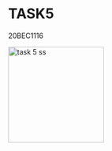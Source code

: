 # TASK5
20BEC1116 

<img width="194" alt="task 5 ss" src="https://user-images.githubusercontent.com/98111777/156212517-a6f25575-fc87-4ad5-9695-a0b237cff93b.PNG">
